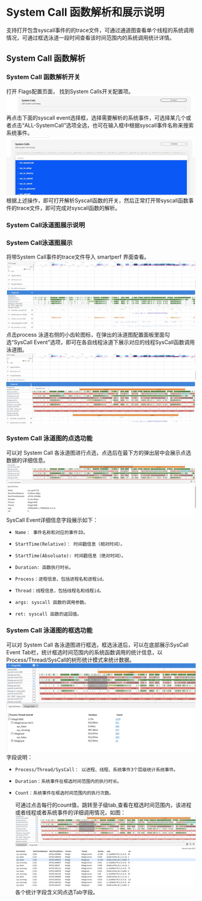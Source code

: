 # System Call 函数解析和展示说明

支持打开包含syscall事件的的trace文件，可通过通道图查看单个线程的系统调用情况，可通过框选泳道一段时间查看该时间范围内的系统调用统计详情。

## System Call 函数解析

### System Call 函数解析开关

打开 Flags配置页面， 找到System Calls开关配置项。
![GitHub Logo](../../figures/syscall/syscall_open.png)
再点击下面的syscall event选择框，选择需要解析的系统事件，可选择某几个或者点击“ALL-SystemCall”选项全选，也可在输入框中根据syscall事件名称来搜索系统事件。
![GitHub Logo](../../figures/syscall/syscall_select_events.png)
根据上述操作，即可打开解析Syscall函数的开关，然后正常打开带syscall函数事件的trace文件，即可完成对syscall函数的解析。


### System Call泳道图展示说明

### System Call泳道图展示

将带System Call事件的trace文件导入 smartperf 界面查看。
![GitHub Logo](../../figures/syscall/syscall_chart_display_setting.png)
点击process 泳道右侧的小齿轮图标，在弹出的泳道图配置面板里面勾选“SysCall Event”选项，即可在各自线程泳道下展示对应的线程SysCall函数调用泳道图。
![GitHub Logo](../../figures/syscall/syscall_chart_display.png)

### System Call 泳道图的点选功能

可以对 System Call 各泳道图进行点选，点选后在最下方的弹出层中会展示点选数据的详细信息。
![GitHub Logo](../../figures/syscall/syscall_chart_click.png)
SysCall Event详细信息字段展示如下：
-     Name： 事件名称和对应的事件ID。
-     StartTime(Relative)： 时间戳信息（相对时间）。
-     StartTime(Absoluate): 时间戳信息（绝对时间）。
-     Duration: 函数执行时长。
-     Process：进程信息，包括进程名和进程id。
-     Thread：线程信息，包括线程名和线程id。
-     args: syscall 函数的调用参数。
-     ret: syscall 函数的返回值。

### System Call 泳道图的框选功能
可以对 System Call 各泳道图进行框选，框选泳道后，可以在底部展示SysCall Event Tab栏，统计框选时间范围内的系统函数调用的统计信息，以Process/Thread/SysCall的树形统计模式来统计数据。 
![GitHub Logo](../../figures/syscall/syscall_chart_selection.png)
    字段说明：
-     Process/Thread/SysCall： 以进程、线程、系统事件3个层级统计系统事件。
-     Duration：系统事件在框选时间范围内的执行时长。
-     Count：系统事件在框选时间范围内的执行次数。
  可通过点击每行的count值，跳转至子级tab,查看在框选时间范围内，该进程或者线程或者系统事件的详细调用情况，如图：
  ![GitHub Logo](../../figures/syscall/syscall_chart_selection_child.png)
  各个统计字段含义同点选Tab字段。
